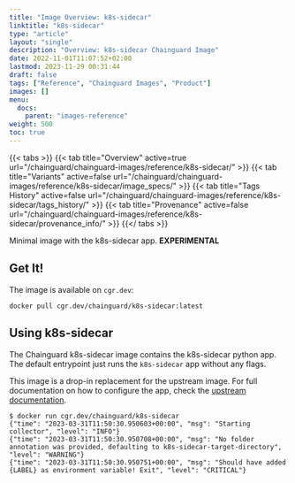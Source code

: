 ```yaml
---
title: "Image Overview: k8s-sidecar"
linktitle: "k8s-sidecar"
type: "article"
layout: "single"
description: "Overview: k8s-sidecar Chainguard Image"
date: 2022-11-01T11:07:52+02:00
lastmod: 2023-11-29 00:31:44
draft: false
tags: ["Reference", "Chainguard Images", "Product"]
images: []
menu: 
  docs: 
    parent: "images-reference"
weight: 500
toc: true
---
```


{{< tabs >}}
{{< tab title="Overview" active=true url="/chainguard/chainguard-images/reference/k8s-sidecar/" >}}
{{< tab title="Variants" active=false url="/chainguard/chainguard-images/reference/k8s-sidecar/image_specs/" >}}
{{< tab title="Tags History" active=false url="/chainguard/chainguard-images/reference/k8s-sidecar/tags_history/" >}}
{{< tab title="Provenance" active=false url="/chainguard/chainguard-images/reference/k8s-sidecar/provenance_info/" >}}
{{</ tabs >}}



<!--overview:start-->
Minimal image with the k8s-sidecar app. **EXPERIMENTAL**
<!--overview:end-->

<!--getting:start-->
## Get It!
The image is available on `cgr.dev`:

```
docker pull cgr.dev/chainguard/k8s-sidecar:latest
```
<!--getting:end-->

<!--body:start-->
## Using k8s-sidecar

The Chainguard k8s-sidecar image contains the k8s-sidecar python app.
The default entrypoint just runs the `k8s-sidecar` app without any flags.

This image is a drop-in replacement for the upstream image.
For full documentation on how to configure the app, check the [upstream documentation](https://github.com/kiwigrid/k8s-sidecar).

```shell
$ docker run cgr.dev/chainguard/k8s-sidecar
{"time": "2023-03-31T11:50:30.950603+00:00", "msg": "Starting collector", "level": "INFO"}
{"time": "2023-03-31T11:50:30.950708+00:00", "msg": "No folder annotation was provided, defaulting to k8s-sidecar-target-directory", "level": "WARNING"}
{"time": "2023-03-31T11:50:30.950751+00:00", "msg": "Should have added {LABEL} as environment variable! Exit", "level": "CRITICAL"}
```
<!--body:end-->

